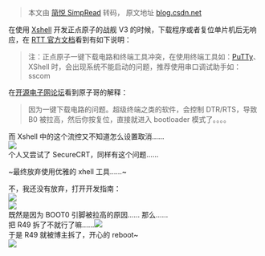 > 本文由 [简悦 SimpRead](http://ksria.com/simpread/) 转码， 原文地址 [blog.csdn.net](https://blog.csdn.net/qq_27508477/article/details/102589292)

在使用 [Xshell](https://so.csdn.net/so/search?q=Xshell&spm=1001.2101.3001.7020) 开发正点原子的战舰 V3 的时候，下载程序或者复位单片机后无响应，在 [RTT 官方文档](https://www.rt-thread.org/document/site/tutorial/quick-start/stm32f407-atk-explorer/quick-start/)看到有如下说明：

> 注：正点原子一键下载电路和终端工具冲突，在使用终端工具如：[PuTTy](https://so.csdn.net/so/search?q=PuTTy&spm=1001.2101.3001.7020)、XShell 时，会出现系统不能启动的问题，推荐使用串口调试助手如：sscom

在[开源电子网论坛](http://www.openedv.com/forum.php?mod=viewthread&tid=71137)看到原子哥的解释：


> 因为一键下载电路的问题。超级终端之类的软件，会控制 DTR/RTS，导致 B0 被拉高，然后你按复位，直接就进入 bootloader 模式了。。。。

而 Xshell 中的这个流控又不知道怎么设置取消……  
![](https://i-blog.csdnimg.cn/blog_migrate/be162d35d077ba197fa554b6f760a363.png)  
个人又尝试了 SecureCRT，同样有这个问题……

~最终放弃使用优雅的 xhell 工具……~

不，我还没有放弃，打开开发指南：  
![](https://i-blog.csdnimg.cn/blog_migrate/4592c8234193be8fa48577be5709c6db.png)  
![](https://i-blog.csdnimg.cn/blog_migrate/7e3ac03b22a2e75a3e60712d4ff9cdd5.png)  
既然是因为 BOOT0 引脚被拉高的原因…… 那么……  
把 R49 拆了不就行了嘛……![](https://i-blog.csdnimg.cn/blog_migrate/9024ea4519da2b294d40fb1c905a87f9.jpeg)  
于是 R49 就被博主拆了，开心的 reboot~  
![](https://i-blog.csdnimg.cn/blog_migrate/1c42e3a6b861f0170bfacdc064ef2187.png)